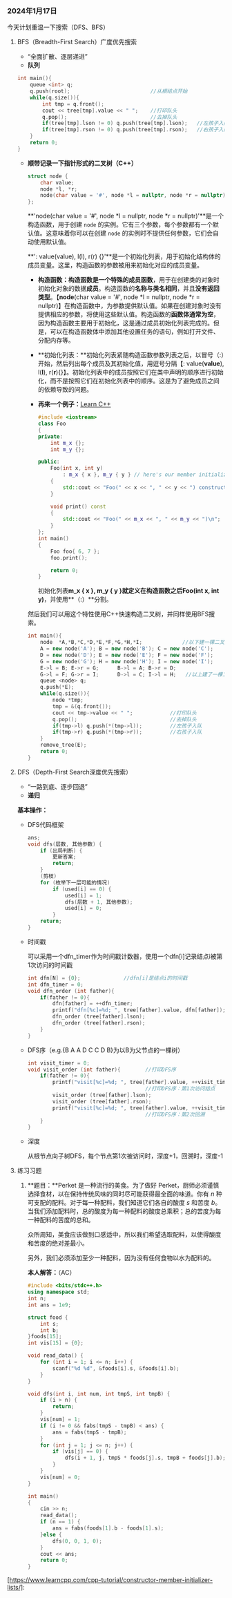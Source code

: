 ### 2024年1月17日

今天计划重温一下搜索（DFS、BFS）

1. BFS（Breadth-First Search）广度优先搜索

   - “全面扩散、逐层递进”
   - **队列**

   ```c++
   int main(){
       queue <int> q;
       q.push(root);                          //从根结点开始
       while(q.size()){
           int tmp = q.front();
           cout << tree[tmp].value << " ";    //打印队头
           q.pop();                           //去掉队头
           if(tree[tmp].lson != 0) q.push(tree[tmp].lson);   //左孩子入队
           if(tree[tmp].rson != 0) q.push(tree[tmp].rson);   //右孩子入队
       }
       return 0;
   }
   ```

   - **顺带记录一下指针形式的二叉树（C++）**

     ```c++
     struct node {
         char value;
         node *l, *r;
         node(char value = '#', node *l = nullptr, node *r = nullptr) : value(value), l(l), r(r){}
     };
     ```

     **'node(char value = '#', node *l = nullptr, node *r = nullptr)'**是一个构造函数，用于创建 `node` 的实例。它有三个参数，每个参数都有一个默认值。这意味着你可以在创建 `node` 的实例时不提供任何参数，它们会自动使用默认值。

     **': value(value), l(l), r(r) {}'**是一个初始化列表，用于初始化结构体的成员变量。这里，构造函数的参数被用来初始化对应的成员变量。

     - **构造函数：**构造函数是一个特殊的**成员函数**，用于在创建类的对象时初始化对象的数据**成员**。构造函数的**名称与类名相同**，并且**没有返回类型**。【**node**(char value = '#', node *l = nullptr, node *r = nullptr)】在构造函数中，为参数提供默认值。如果在创建对象时没有提供相应的参数，将使用这些默认值。构造函数的**函数体通常为空**，因为构造函数主要用于初始化，这是通过成员初始化列表完成的。但是，可以在构造函数体中添加其他设置任务的语句，例如打开文件、分配内存等。

     - **初始化列表：**初始化列表紧随构造函数参数列表之后，以冒号（:）开始，然后列出每个成员及其初始化值，用逗号分隔【: value(**value**), l(**l**), r(**r**){}】。初始化列表中的成员按照它们在类中声明的顺序进行初始化，而不是按照它们在初始化列表中的顺序。这是为了避免成员之间的依赖导致的问题。

     - **再来一个例子：**[Learn C++](https://www.learncpp.com/cpp-tutorial/constructor-member-initializer-lists/)

       ```c++
       #include <iostream>
       class Foo
       {
       private:
           int m_x {};
           int m_y {};
       
       public:
           Foo(int x, int y)
               : m_x { x }, m_y { y } // here's our member initialization list
           {
               std::cout << "Foo(" << x << ", " << y << ") constructed\n";
           }
       
           void print() const
           {
               std::cout << "Foo(" << m_x << ", " << m_y << ")\n";
           }
       };
       int main()
       {
           Foo foo{ 6, 7 };
           foo.print();
       
           return 0;
       }
       ```

       初始化列表**m_x { x }, m_y { y }**就定义在构造函数之后**Foo(int x, int y)**，并使用**（:）**分割。

     然后我们可以用这个特性使用C++快速构造二叉树，并同样使用BFS搜索。

     ```c++
     int main(){
         node  *A,*B,*C,*D,*E,*F,*G,*H,*I;             //以下建一棵二叉树
         A = new node('A'); B = new node('B'); C = new node('C'); 
         D = new node('D'); E = new node('E'); F = new node('F'); 
         G = new node('G'); H = new node('H'); I = new node('I');
         E->l = B; E->r = G;      B->l = A; B->r = D;
         G->l = F; G->r = I;      D->l = C; I->l = H;   //以上建了一棵二叉树
         queue <node> q;               
         q.push(*E);
         while(q.size()){
             node *tmp;
             tmp = &(q.front());  
             cout << tmp->value << " ";            //打印队头
             q.pop();                              //去掉队头
             if(tmp->l) q.push(*(tmp->l));         //左孩子入队
             if(tmp->r) q.push(*(tmp->r));         //右孩子入队
         }
         remove_tree(E); 
         return 0;
     }
     ```

2. DFS（Depth-First Search深度优先搜索）

   - “一路到底、逐步回退”
   - **递归**

   **基本操作：**

   - DFS代码框架

     ```c++
     ans;
     void dfs(层数, 其他参数) {
         if (出局判断) {
             更新答案;
             return;
         }
         (剪枝)
         for (枚举下一层可能的情况)
             if (used[i] == 0) {
                 used[i] = 1;
                 dfs(层数 + 1, 其他参数);
                 used[i] = 0;
             }
         return;
     }
     ```

   - 时间戳

     可以采用一个dfn_timer作为时间戳计数器，使用一个dfn[i]记录结点i被第1次访问的时间戳

     ```c++
     int dfn[N] = {0};              //dfn[i]是结点i的时间戳
     int dfn_timer = 0;
     void dfn_order (int father){
         if(father != 0){
             dfn[father] = ++dfn_timer;
             printf("dfn[%c]=%d; ", tree[father].value, dfn[father]);//打印时间戳
             dfn_order (tree[father].lson);
             dfn_order (tree[father].rson);
         }
     }
     ```

   - DFS序（e.g.{B A A D C C D B}为以B为父节点的一棵树）

     ```c++
     int visit_timer = 0;
     void visit_order (int father){        //打印DFS序
         if(father != 0){
             printf("visit[%c]=%d; ", tree[father].value, ++visit_timer);
                                           //打印DFS序：第1次访问结点
             visit_order (tree[father].lson);
             visit_order (tree[father].rson);
             printf("visit[%c]=%d; ", tree[father].value, ++visit_timer);
                                           //打印DFS序：第2次回溯
         }
     }
     ```

   - 深度

     从根节点向子树DFS，每个节点第1次被访问时，深度+1，回溯时，深度-1

3. 练习习题

   1. **题目：**Perket 是一种流行的美食。为了做好 Perket，厨师必须谨慎选择食材，以在保持传统风味的同时尽可能获得最全面的味道。你有 *n* 种可支配的配料。对于每一种配料，我们知道它们各自的酸度 *s* 和苦度 *b*。当我们添加配料时，总的酸度为每一种配料的酸度总乘积；总的苦度为每一种配料的苦度的总和。

      众所周知，美食应该做到口感适中，所以我们希望选取配料，以使得酸度和苦度的绝对差最小。

      另外，我们必须添加至少一种配料，因为没有任何食物以水为配料的。

      **本人解答：**（AC）

      ```c++
      #include <bits/stdc++.h>
      using namespace std;
      int n;
      int ans = 1e9;
      
      struct food {
          int s;
          int b;
      }foods[15];
      int vis[15] = {0};
      
      void read_data() {
          for (int i = 1; i <= n; i++) {
              scanf("%d %d", &foods[i].s, &foods[i].b);
          }
      }
      
      void dfs(int i, int num, int tmpS, int tmpB) {
          if (i > n) {
              return;
          }
          vis[num] = 1;
          if (i != 0 && fabs(tmpS - tmpB) < ans) {
              ans = fabs(tmpS - tmpB);
          }
          for (int j = 1; j <= n; j++) {
              if (vis[j] == 0) {
                  dfs(i + 1, j, tmpS * foods[j].s, tmpB + foods[j].b);
              }
          }
          vis[num] = 0;
      }
      
      int main()
      {
          cin >> n;
          read_data();
          if (n == 1) {
              ans = fabs(foods[1].b - foods[1].s);
          }else {
              dfs(0, 0, 1, 0);
          }
          cout << ans;
          return 0;
      }
      ```

      

[https://www.learncpp.com/cpp-tutorial/constructor-member-initializer-lists/]: 